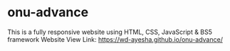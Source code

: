 # onu-advance
This is a fully responsive website using HTML, CSS, JavaScript &amp; BS5 framework
Website View Link: https://wd-ayesha.github.io/onu-advance/
